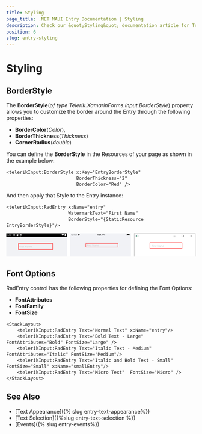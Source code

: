 ```yaml
---
title: Styling
page_title: .NET MAUI Entry Documentation | Styling
description: Check our &quot;Styling&quot; documentation article for Telerik Entry for .NET MAUI control.
position: 6
slug: entry-styling
---
```


# Styling

## BorderStyle

The **BorderStyle**(*of type Telerik.XamarinForms.Input.BorderStyle*) property allows you to customize the border around the Entry through the following properties: 

* **BorderColor**(*Color*), 
* **BorderThickness**(*Thickness*) 
* **CornerRadius**(*double*)

You can define the **BorderStyle** in the Resources of your page as shown in the example below:

```XAML
<telerikInput:BorderStyle x:Key="EntryBorderStyle" 
						  BorderThickness="2" 
						  BorderColor="Red" />
```

And then apply that Style to the Entry instance:

```XAML
<telerikInput:RadEntry x:Name="entry" 
					   WatermarkText="First Name" 
					   BorderStyle="{StaticResource EntryBorderStyle}"/>
```

![Entry BorderStyle](images/entry_borderstyle.png)

## Font Options

RadEntry control has the following properties for defining the Font Options:

* **FontAttributes**
* **FontFamily**
* **FontSize**

```XAML
<StackLayout>
    <telerikInput:RadEntry Text="Normal Text" x:Name="entry"/>
    <telerikInput:RadEntry Text="Bold Text - Large" FontAttributes="Bold" FontSize="Large" />
    <telerikInput:RadEntry Text="Italic Text - Medium" FontAttributes="Italic" FontSize="Medium"/>
    <telerikInput:RadEntry Text="Italic and Bold Text - Small"  FontSize="Small" x:Name="smallEntry"/>
    <telerikInput:RadEntry Text="Micro Text"  FontSize="Micro" />
</StackLayout>
```

## See Also

- [Text Appearance]({% slug entry-text-appearance%})
- [Text Selection]({%slug entry-text-selection %})
- [Events]({% slug entry-events%})
